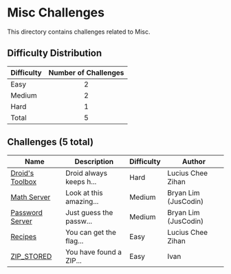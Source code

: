 # Misc Challenges
This directory contains challenges related to Misc.

## Difficulty Distribution
| Difficulty | Number of Challenges |
| ---------- |:--------------------:|
| Easy | 2 |
| Medium | 2 |
| Hard | 1 |
| Total | 5 |

## Challenges (5 total)
| Name | Description | Difficulty | Author |
| ---- | ----------- | ---------- | ------ |
| [Droid's Toolbox](<./Droid's Toolbox>) | Droid always keeps h... | Hard | Lucius Chee Zihan |
| [Math Server](<./Math Server>) | Look at this amazing... | Medium | Bryan Lim (JusCodin) |
| [Password Server](<./Password Server>) | Just guess the passw... | Medium | Bryan Lim (JusCodin) |
| [Recipes](<./Recipes>) | You can get the flag... | Easy | Lucius Chee Zihan |
| [ZIP_STORED](<./ZIP_STORED>) | You have found a ZIP... | Easy | Ivan |
